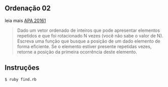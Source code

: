 ## Ordenação 02
leia mais [APA 20161](http://leobezerra.ci.ufpb.br/disciplinas/APA/2016-1/)
> Dado um vetor ordenado de inteiros que pode apresentar elementos repetidos e que foi rotacionado N vezes (você não sabe o valor de N). Escreva uma função que busque a posição de um dado elemento de forma eficiente. Se o elemento estiver presente repetidas vezes, retorne a posição da primeira ocorrência deste elemento.

## Instruções
```sh 
$ ruby find.rb
```